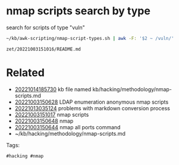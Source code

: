 # nmap scripts search by type
search for scripts of type "vuln"
```bash
~/kb/awk-scripting/nmap-script-types.sh | awk -F: '$2 ~ /vuln/'
```

` zet/20221003151016/README.md `

# Related

- [20221014185730](/zet/20221014185730/README.md) kb file named kb/hacking/methodology/nmap-scripts.md
- [20221003150628](/zet/20221003150628/README.md) LDAP enumeration anonymous nmap scripts
- [20221013035124](/zet/20221013035124/README.md) problems with markdown conversion process
- [20221003151017](/zet/20221003151017/README.md) nmap scripts
- [20221003150648](/zet/20221003150648/README.md) nmap
- [20221003150644](/zet/20221003150644/README.md) nmap all ports command
- ~/kb/hacking/methodology/nmap-scripts.md

Tags:

    #hacking #nmap 
